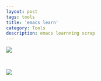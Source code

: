```yaml
---
layout: post
tags: tools
title: 'emacs learn'
category: Tools
description: emacs learnning scrap
---
```

[![](http://sachachua.com/blog/wp-content/uploads/2013/05/How-to-Learn-Emacs8.png)](http://sachachua.com/blog/series/a-visual-guide-to-emacs/)

<br>

![](https://encrypted-tbn1.gstatic.com/images?q=tbn:ANd9GcTaEHyF5j3UMKPS2uZT3UmvxOTE0RartWo96x0jvkVJ5-q6HgZ5)